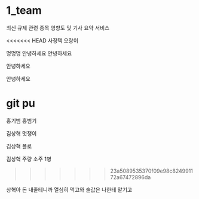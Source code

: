 # 1_team
최신 규제 관련 종목 영향도 및 기사 요약 서비스

<<<<<<< HEAD
사정택 오랑이

멍멍멍 안녕하세요
안녕하세요


안녕하세요

안녕하세요

git pu
=======
홍기범 홍범기 

김상혁 멋쟁이

김상혁 폴로

김상혁 주량 소주 1병
>>>>>>> 23a5089535370f09e98c824991172a67472896da
> 
상혁아 돈 내줄테니까 열심히 먹고와 술값은 나한테 맡기고
